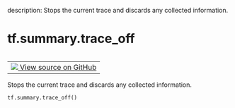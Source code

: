 description: Stops the current trace and discards any collected information.

<div itemscope itemtype="http://developers.google.com/ReferenceObject">
<meta itemprop="name" content="tf.summary.trace_off" />
<meta itemprop="path" content="Stable" />
</div>

# tf.summary.trace_off

<!-- Insert buttons and diff -->

<table class="tfo-notebook-buttons tfo-api nocontent" align="left">
<td>
  <a target="_blank" href="https://github.com/tensorflow/tensorflow/blob/r2.3/tensorflow/python/ops/summary_ops_v2.py#L1264-L1279">
    <img src="https://www.tensorflow.org/images/GitHub-Mark-32px.png" />
    View source on GitHub
  </a>
</td>
</table>



Stops the current trace and discards any collected information.

<pre class="devsite-click-to-copy prettyprint lang-py tfo-signature-link">
<code>tf.summary.trace_off()
</code></pre>



<!-- Placeholder for "Used in" -->

